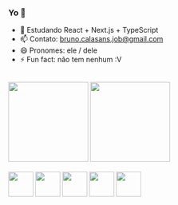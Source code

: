### Yo 👋

- 🌱 Estudando React + Next.js + TypeScript
- 📫 Contato: bruno.calasans.job@gmail.com
- 😄 Pronomes: ele / dele
- ⚡ Fun fact: não tem nenhum :V

 <br>
 
<div>
  
  <img height='160' src='https://github-readme-stats.vercel.app/api?username=bruno-calasans&show_icons=true&theme=radical'/>
  <img height='160' src='https://github-readme-stats.vercel.app/api/top-langs/?username=bruno-calasans&layout=compact&theme=cobalt&hide=rich%20text%20format'/>
  
<div/>
  
 <br>
  
<div> 
  
  <img height='50' src="https://cdn.jsdelivr.net/gh/devicons/devicon/icons/html5/html5-original.svg" />     
  <img height='50' src="https://cdn.jsdelivr.net/gh/devicons/devicon/icons/css3/css3-original.svg" />       
  <img height='50' src="https://cdn.jsdelivr.net/gh/devicons/devicon/icons/javascript/javascript-original.svg" />
  <img height='50' src="https://cdn.jsdelivr.net/gh/devicons/devicon/icons/typescript/typescript-original.svg" />
  <img height='50' src="https://cdn.jsdelivr.net/gh/devicons/devicon/icons/react/react-original.svg" />
              
<div/>
 
<br>
 <!--
 <div>
   <a href='#'><img src='https://img.shields.io/badge/Discord-7289DA?style=for-the-badge&logo=discord&logoColor=white'/><a/>
 <div/>
-->


